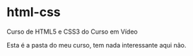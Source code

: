 # html-css
 Curso de HTML5 e CSS3 do Curso em Vídeo

Esta é a pasta do meu curso, tem nada interessante aqui não.